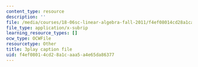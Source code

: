```yaml
---
content_type: resource
description: ''
file: /media/courses/18-06sc-linear-algebra-fall-2011/f4ef08014cd28a1caaa5a4e65da86377_0oBJN8F616U.srt
file_type: application/x-subrip
learning_resource_types: []
ocw_type: OCWFile
resourcetype: Other
title: 3play caption file
uid: f4ef0801-4cd2-8a1c-aaa5-a4e65da86377
---
```

